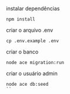 instalar dependências
```
npm install
```

criar o arquivo .env
```
cp .env.example .env
```

criar o banco
```
node ace migration:run
```

criar o usuário admin
```
node ace db:seed
``
